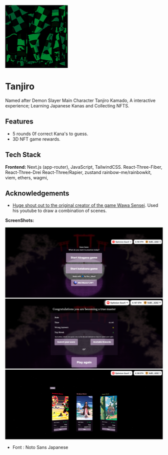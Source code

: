 
<img src="https://github.com/IbrahimSam96/tanjiro/blob/master/public/models/Tanjiro/textures/checkerd_jacket_baseColor.png" width="200">

# Tanjiro

Named after Demon Slayer Main Character Tanjiro Kamado, A interactive experience; Learning Japanese Kanas and Collecting NFTS.  


## Features
- 5 rounds 0f correct Kana's to guess. 
-  3D NFT game rewards.
## Tech Stack

**Frontend:** Next.js (app-router), JavaScript, TailwindCSS. React-Three-Fiber, React-Three-Drei React-Three/Rapier, zustand  rainbow-me/rainbowkit, viem, ethers, wagmi, 
## Acknowledgements

 - [Huge shout out to the original creator of the game Wawa Sensei](https://www.youtube.com/@WawaSensei). Used his youtube to draw a combination of scenes.

**ScreenShots:**

<img src="https://github.com/IbrahimSam96/tanjiro/blob/master/public/GameMenu.PNG" width="550">
<img src= "https://github.com/IbrahimSam96/tanjiro/blob/master/public/Score.PNG" width="550">

<img src="https://github.com/IbrahimSam96/tanjiro/blob/master/public/NFTMenu.PNG" width="550">




- Font : Noto Sans Japanese 
